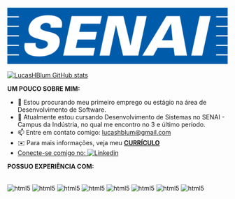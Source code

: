 ![logo](https://github.com/LucasHBlum/LucasHBlum/blob/main/senai.png)

[![LucasHBlum GitHub stats](https://github-readme-stats.vercel.app/api?username=LucasHBlum)](https://github.com/LucasHBlum/github-readme-stats)

**UM POUCO SOBRE MIM:**

- 🔭 Estou procurando meu primeiro emprego ou estágio na área de Desenvolvimento de Software.
- 🌱 Atualmente estou cursando Desenvolvimento de Sistemas no SENAI - Campus da Indústria, no qual me encontro no 3 e último período.
- 📫 Entre em contato comigo: lucashblum@gmail.com
- ✉️ Para mais informações, veja meu <a href="https://github.com/LucasHBlum/LucasHBlum/blob/main/curriculo.lucas" class="nav-link"> **CURRÍCULO**
- Conecte-se comigo no:
                       [![Linkedin](https://img.shields.io/badge/LinkedIn-0077B5?style=for-the-badge&logo=linkedin&logoColor=white)](https://www.linkedin.com/in/lucas-henrique-blum-04ab3631b/)

**POSSUO EXPERIÊNCIA COM:**

<div style ="display: inline_block"><br/>

 <img align="center" alt="html5" src="https://img.shields.io/badge/Microsoft_PowerPoint-B7472A?style=for-the-badge&logo=microsoft-powerpoint&logoColor=white" />

 <img align="center" alt="html5" src="https://img.shields.io/badge/Microsoft_Excel-217346?style=for-the-badge&logo=microsoft-excel&logoColor=white" />

 <img align="center" alt="html5" src="https://img.shields.io/badge/Canva-%2300C4CC.svg?&style=for-the-badge&logo=Canva&logoColor=white" />

 <img align="center" alt="html5" src="https://img.shields.io/badge/C%23-239120?style=for-the-badge&logo=c-sharp&logoColor=white" />
  
 <img align="center" alt="html5" src="https://img.shields.io/badge/C-00599C?style=for-the-badge&logo=c&logoColor=white" />
   
 <img align="center" alt="html5" src="https://img.shields.io/badge/C%2B%2B-00599C?style=for-the-badge&logo=c%2B%2B&logoColor=white" />

 <img align="center" alt="html5" src="https://img.shields.io/badge/MySQL-00000F?style=for-the-badge&logo=mysql&logoColor=white" />

 <img align="center" alt="html5" src="https://img.shields.io/badge/Python-3776AB?style=for-the-badge&logo=python&logoColor=white" />



 
